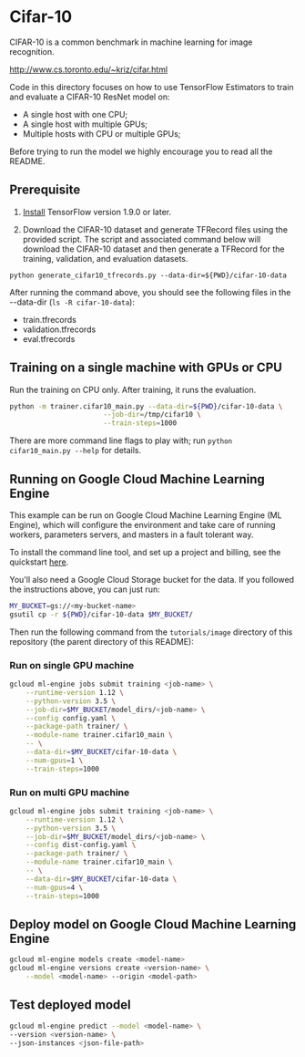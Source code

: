 # Cifar-10

CIFAR-10 is a common benchmark in machine learning for image recognition.

http://www.cs.toronto.edu/~kriz/cifar.html

Code in this directory focuses on how to use TensorFlow Estimators to train and
evaluate a CIFAR-10 ResNet model on:

- A single host with one CPU;
- A single host with multiple GPUs;
- Multiple hosts with CPU or multiple GPUs;

Before trying to run the model we highly encourage you to read all the README.

## Prerequisite

1. [Install](https://www.tensorflow.org/install/) TensorFlow version 1.9.0 or
   later.

2. Download the CIFAR-10 dataset and generate TFRecord files using the provided
   script. The script and associated command below will download the CIFAR-10
   dataset and then generate a TFRecord for the training, validation, and
   evaluation datasets.

```shell
python generate_cifar10_tfrecords.py --data-dir=${PWD}/cifar-10-data
```

After running the command above, you should see the following files in the
--data-dir (`ls -R cifar-10-data`):

- train.tfrecords
- validation.tfrecords
- eval.tfrecords

## Training on a single machine with GPUs or CPU

Run the training on CPU only. After training, it runs the evaluation.

```bash
python -m trainer.cifar10_main.py --data-dir=${PWD}/cifar-10-data \
                       --job-dir=/tmp/cifar10 \
                       --train-steps=1000
```

There are more command line flags to play with; run
`python cifar10_main.py --help` for details.

## Running on Google Cloud Machine Learning Engine

This example can be run on Google Cloud Machine Learning Engine (ML Engine),
which will configure the environment and take care of running workers,
parameters servers, and masters in a fault tolerant way.

To install the command line tool, and set up a project and billing, see the
quickstart [here](https://cloud.google.com/ml-engine/docs/quickstarts/command-line).

You'll also need a Google Cloud Storage bucket for the data. If you followed the
instructions above, you can just run:

```bash
MY_BUCKET=gs://<my-bucket-name>
gsutil cp -r ${PWD}/cifar-10-data $MY_BUCKET/
```

Then run the following command from the `tutorials/image` directory of this
repository (the parent directory of this README):

### Run on single GPU machine

```bash
gcloud ml-engine jobs submit training <job-name> \
    --runtime-version 1.12 \
    --python-version 3.5 \
    --job-dir=$MY_BUCKET/model_dirs/<job-name> \
    --config config.yaml \
    --package-path trainer/ \
    --module-name trainer.cifar10_main \
    -- \
    --data-dir=$MY_BUCKET/cifar-10-data \
    --num-gpus=1 \
    --train-steps=1000
```

### Run on multi GPU machine

```bash
gcloud ml-engine jobs submit training <job-name> \
    --runtime-version 1.12 \
    --python-version 3.5 \
    --job-dir=$MY_BUCKET/model_dirs/<job-name> \
    --config dist-config.yaml \
    --package-path trainer/ \
    --module-name trainer.cifar10_main \
    -- \
    --data-dir=$MY_BUCKET/cifar-10-data \
    --num-gpus=4 \
    --train-steps=1000
```

## Deploy model on Google Cloud Machine Learning Engine

```bash
gcloud ml-engine models create <model-name>
gcloud ml-engine versions create <version-name> \
    --model <model-name> --origin <model-path>
```

## Test deployed model

```bash
gcloud ml-engine predict --model <model-name> \
--version <version-name> \
--json-instances <json-file-path>
```

